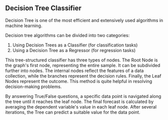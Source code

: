 ## Decision Tree Classifier

Decision Tree is one of the most efficient and extensively used algorithms in machine learning.

Decision tree algorithms can be divided into two categories:

1. Using Decision Trees as a Classifier (for classification tasks)
2. Using a Decision Tree as a Regressor (for regression tasks)

This tree-structured classifier has three types of nodes. The Root Node is the graph's first node, representing the entire sample. It can be subdivided further into nodes. The internal nodes reflect the features of a data collection, while the branches represent the decision rules. Finally, the Leaf Nodes represent the outcome. This method is quite helpful in resolving decision-making problems.

By answering True/False questions, a specific data point is navigated along the tree until it reaches the leaf node. The final forecast is calculated by averaging the dependent variable's value in each leaf node. After several iterations, the Tree can predict a suitable value for the data point.
